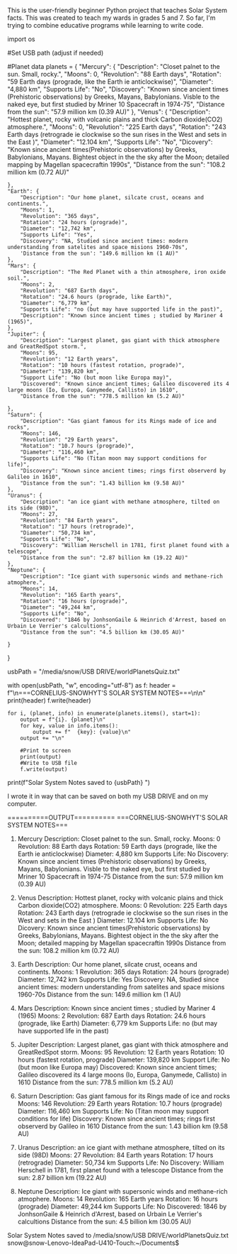 This is the user-friendly beginner Python project that teaches Solar System facts.
This was created to teach my wards in grades 5 and 7.
So far, I'm trying to combine educative programs while learning to write code.




import os

#Set USB path (adjust if needed)

#Planet data
planets = { 
    "Mercury": { 
        "Description": "Closet palnet to the sun. Small, rocky.",
        "Moons": 0,
        "Revolution": "88 Earth days",
        "Rotation": "59 Earth days (prograde, like the Earth ie anticlockwise)",
        "Diameter": "4,880 km",
        "Supports Life": "No",
        "Discovery": "Known since ancient times (Prehistoric observations) by Greeks, Mayans, Babylonians. Visble to the naked eye, but first studied by Mriner 10 Spacecraft in 1974-75",
        "Distance from the sun": "57.9 million km (0.39 AU)"
    },
    "Venus": {
        "Description": "Hottest planet, rocky with volcanic plains and thick Carbon dioxide(CO2) atmosphere.",
        "Moons": 0,
        "Revolution": "225 Earth days",
        "Rotation": "243 Earth days (retrograde ie clockwise so the sun rises in the West and sets in the East )",
        "Diameter": "12.104 km",
        "Supports Life": "No",
        "Dicovery": "Known since ancient times(Prehistoric observations) by Greeks, Babylonians, Mayans. Bightest object in the the sky after the Moon; detailed mapping by Magellan spacecraftin 1990s",
        "Distance from the sun": "108.2 million km (0.72 AU)"

    },
    "Earth": {
        "Description": "Our home planet, silcate crust, oceans and continents.",
        "Moons": 1,
        "Revolution": "365 days",
        "Rotation": "24 hours (prograde)",
        "Diameter": "12,742 km",
        "Supports Life": "Yes",
        "Discovery": "NA, Studied since ancient times: modern understanding from satelites and space misions 1960-70s",
        'Distance from the sun': "149.6 million km (1 AU)"
    },
    "Mars": {
        "Description": "The Red Planet with a thin atmosphere, iron oxide soil.",
        "Moons": 2,
        "Revolution": "687 Earth days",
        "Rotation": "24.6 hours (prograde, like Earth)",
        "Diameter": "6,779 km",
        "Supports Life": "no (but may have supported life in the past)",
        "Description": "Known since ancient times ; studied by Mariner 4 (1965)",
    },
    "Jupiter": {
        "Description": "Largest planet, gas giant with thick atmosphere and GreatRedSpot storm.",
        "Moons": 95,
        "Revolution": "12 Earth years",
        "Rotation": "10 hours (fastest rotation, prograde)",
        "Diameter": "139,820 km",
        "Support Life": "No (but moon like Europa may)",
        "Discovered": "Known since ancient times; Galileo discovered its 4 large moons (Io, Europa, Ganymede, Callisto) in 1610",
        "Distance from the sun": "778.5 million km (5.2 AU)"

    },
    "Saturn": {
        "Description": "Gas giant famous for its Rings made of ice and rocks",
        "Moons": 146,
        "Revolution": "29 Earth years",
        "Rotation": "10.7 hours (prograde)",
        "Diameter": "116,460 km",
        "Supports Life": "No (Titan moon may support conditions for life)",
        "Discovery": "Known since ancient times; rings first observerd by Galileo in 1610",
        "Distance from the sun": "1.43 billion km (9.58 AU)"
    },
    "Uranus": {
        "Description": "an ice giant with methane atmosphere, tilted on its side (98D)",
        "Moons": 27,
        "Revolution": "84 Earth years",
        "Rotation": "17 hours (retrograde)",
        "Diameter": "50,734 km",
        "Supports Life": "No",
        "Discovery": "William Herschell in 1781, first planet found with a telescope",
        "Distance from the sun": "2.87 billion km (19.22 AU)"
    },
    "Neptune": {
        "Description": "Ice giant with supersonic winds and methane-rich atmophere.",
        "Moons": 14,
        "Revolution": "165 Earth years",
        "Rotation": "16 hours (prograde)",
        "Diameter": "49,244 km", 
        "Supports Life": "No",
        "Discovered": "1846 by JonhsonGaile & Heinrich d'Arrest, based on Urbain Le Verrier's calcultions",
        "Distance from the sun": "4.5 billion km (30.05 AU)"

    }   
       
}


usbPath = "/media/snow/USB DRIVE/worldPlanetsQuiz.txt"

with open(usbPath, "w", encoding="utf-8") as f:
    header = f"\n===CORNELIUS-SNOWHYT'S SOLAR SYSTEM NOTES===\n\n"
    print(header)
    f.write(header)

    for i, (planet, info) in enumerate(planets.items(), start=1):
        output = f"{i}. {planet}\n"
        for key, value in info.items():
            output += f"  {key}: {value}\n"
        output += "\n"

        #Print to screen
        print(output)
        #Write to USB file
        f.write(output)    
print(f"Solar System Notes saved to {usbPath} ")    


I wrote it in way that can be saved on both my USB DRIVE and on my computer.



==========OUTPUT==========
===CORNELIUS-SNOWHYT'S SOLAR SYSTEM NOTES===


1. Mercury
  Description: Closet palnet to the sun. Small, rocky.
  Moons: 0
  Revolution: 88 Earth days
  Rotation: 59 Earth days (prograde, like the Earth ie anticlockwise)
  Diameter: 4,880 km
  Supports Life: No
  Discovery: Known since ancient times (Prehistoric observations) by Greeks, Mayans, Babylonians. Visble to the naked eye, but first studied by Mriner 10 Spacecraft in 1974-75
  Distance from the sun: 57.9 million km (0.39 AU)


2. Venus
  Description: Hottest planet, rocky with volcanic plains and thick Carbon dioxide(CO2) atmosphere.
  Moons: 0
  Revolution: 225 Earth days
  Rotation: 243 Earth days (retrograde ie clockwise so the sun rises in the West and sets in the East )
  Diameter: 12.104 km
  Supports Life: No
  Dicovery: Known since ancient times(Prehistoric observations) by Greeks, Babylonians, Mayans. Bightest object in the the sky after the Moon; detailed mapping by Magellan spacecraftin 1990s
  Distance from the sun: 108.2 million km (0.72 AU)


3. Earth
  Description: Our home planet, silcate crust, oceans and continents.
  Moons: 1
  Revolution: 365 days
  Rotation: 24 hours (prograde)
  Diameter: 12,742 km
  Supports Life: Yes
  Discovery: NA, Studied since ancient times: modern understanding from satelites and space misions 1960-70s
  Distance from the sun: 149.6 million km (1 AU)


4. Mars
  Description: Known since ancient times ; studied by Mariner 4 (1965)
  Moons: 2
  Revolution: 687 Earth days
  Rotation: 24.6 hours (prograde, like Earth)
  Diameter: 6,779 km
  Supports Life: no (but may have supported life in the past)


5. Jupiter
  Description: Largest planet, gas giant with thick atmosphere and GreatRedSpot storm.
  Moons: 95
  Revolution: 12 Earth years
  Rotation: 10 hours (fastest rotation, prograde)
  Diameter: 139,820 km
  Support Life: No (but moon like Europa may)
  Discovered: Known since ancient times; Galileo discovered its 4 large moons (Io, Europa, Ganymede, Callisto) in 1610
  Distance from the sun: 778.5 million km (5.2 AU)


6. Saturn
  Description: Gas giant famous for its Rings made of ice and rocks
  Moons: 146
  Revolution: 29 Earth years
  Rotation: 10.7 hours (prograde)
  Diameter: 116,460 km
  Supports Life: No (Titan moon may support conditions for life)
  Discovery: Known since ancient times; rings first observerd by Galileo in 1610
  Distance from the sun: 1.43 billion km (9.58 AU)


7. Uranus
  Description: an ice giant with methane atmosphere, tilted on its side (98D)
  Moons: 27
  Revolution: 84 Earth years
  Rotation: 17 hours (retrograde)
  Diameter: 50,734 km
  Supports Life: No
  Discovery: William Herschell in 1781, first planet found with a telescope
  Distance from the sun: 2.87 billion km (19.22 AU)


8. Neptune
  Description: Ice giant with supersonic winds and methane-rich atmophere.
  Moons: 14
  Revolution: 165 Earth years
  Rotation: 16 hours (prograde)
  Diameter: 49,244 km
  Supports Life: No
  Discovered: 1846 by JonhsonGaile & Heinrich d'Arrest, based on Urbain Le Verrier's calcultions
  Distance from the sun: 4.5 billion km (30.05 AU)


Solar System Notes saved to /media/snow/USB DRIVE/worldPlanetsQuiz.txt 
snow@snow-Lenovo-IdeaPad-U410-Touch:~/Documents$ 
